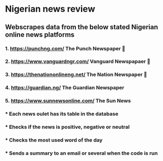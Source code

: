 # Nigerian news review

## Webscrapes data from the below stated Nigerian online news platforms

### 1. https://punchng.com/   The Punch Newspaper         :raised_eyebrow:

### 2. https://www.vanguardngr.com/    Vanguard Newspapaer       :raised_eyebrow:

### 3. https://thenationonlineng.net/    The Nation Newspaper       :raised_eyebrow:

### 4. https://guardian.ng/     The Guardian Newspaper 

### 5. https://www.sunnewsonline.com/     The Sun News 


### * Each news oulet has its table in the database
### * Ehecks if the news is positive, negative or neutral 
### * Checks the most used word of the day
### * Sends a summary to an email or several when the code is run
